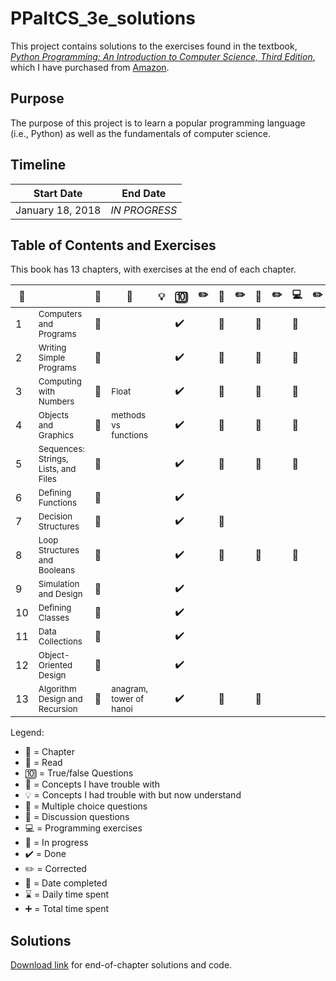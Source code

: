 # PPaItCS_3e_solutions

This project contains solutions to the exercises found in the textbook, [*Python Programming: An Introduction to Computer Science, Third Edition*](https://fbeedle.com/our-books/23-python-programming-an-introduction-to-computer-science-3rd-ed-9781590282755.html), which I have purchased from [Amazon](https://www.amazon.com/Python-Programming-Introduction-Computer-Science/dp/1590282752/ref=sr_1_2?ie=UTF8&qid=1516294885&sr=8-2&keywords=python+programming+third+edition).

## Purpose

The purpose of this project is to learn a popular programming language (i.e., Python) as well as the fundamentals of computer science.

## Timeline

|Start Date|End Date|
|----------------|--------------|
|January 18, 2018|*IN PROGRESS*|

## Table of Contents and Exercises

This book has 13 chapters, with exercises at the end of each chapter.

|:closed_book:||:book:|:thinking:|:bulb:|:keycap_ten:|:pencil2:|:abcd:|:pencil2:|:speech_balloon:|:pencil2:|:computer:|:pencil2:||:date:|:hourglass:|:heavy_plus_sign:|
|-------------|-|------|----------|------|------------|---------|------|---------|----------------|----------|---------|---------|-|------|-----------|-----------------|
| 1|<sub>Computers and Programs</sub>|:construction:|||:heavy_check_mark:||:construction:||:construction:||:construction:|
| 2|<sub>Writing Simple Programs</sub>|:construction:|||:heavy_check_mark:||:construction:||:construction:||:construction:|
| 3|<sub>Computing with Numbers</sub>|:construction:|<sub>Float</sub>||:heavy_check_mark:||:construction:||:construction:||:construction:|
| 4|<sub>Objects and Graphics</sub>|:construction:|<sub>methods vs functions</sub>||:heavy_check_mark:||:construction:||:construction:||:construction:|
| 5|<sub>Sequences: Strings, Lists, and Files</sub>|:construction:|||:heavy_check_mark:||:construction:||:construction:||:construction:|
| 6|<sub>Defining Functions</sub>|:construction:|||:heavy_check_mark:
| 7|<sub>Decision Structures</sub>|:construction:|||:heavy_check_mark:||:construction:
| 8|<sub>Loop Structures and Booleans</sub>|:construction:|||:heavy_check_mark:||:construction:||:construction:||:construction:
| 9|<sub>Simulation and Design</sub>|:construction:|||:heavy_check_mark:
|10|<sub>Defining Classes</sub>|:construction:|||:heavy_check_mark:
|11|<sub>Data Collections</sub>|:construction:|||:heavy_check_mark:
|12|<sub>Object-Oriented Design</sub>|:construction:|||:heavy_check_mark:
|13|<sub>Algorithm Design and Recursion</sub>|:construction:|<sub>anagram, tower of hanoi</sub>||:heavy_check_mark:||:construction:||:construction:||

Legend: 
- :closed_book: = Chapter
- :book: = Read
- :keycap_ten: = True/false Questions
- :thinking: = Concepts I have trouble with
- :bulb: = Concepts I had trouble with but now understand
- :abcd: = Multiple choice questions
- :speech_balloon: = Discussion questions
- :computer: = Programming exercises
- :construction: = In progress
- :heavy_check_mark: = Done
- :pencil2: = Corrected
- :date: = Date completed
- :hourglass: = Daily time spent
- :heavy_plus_sign: = Total time spent

## Solutions 

[Download link](https://fbeedle.com/our-books/23-python-programming-an-introduction-to-computer-science-3rd-ed-9781590282755.html) for end-of-chapter solutions and code.

